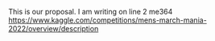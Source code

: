 This is our proposal.
I am writing on line 2
me364
https://www.kaggle.com/competitions/mens-march-mania-2022/overview/description
